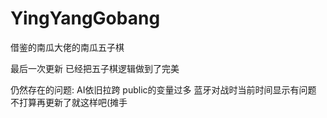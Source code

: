 # YingYangGobang
借鉴的南瓜大佬的南瓜五子棋

最后一次更新
已经把五子棋逻辑做到了完美

仍然存在的问题:
AI依旧拉跨
public的变量过多
蓝牙对战时当前时间显示有问题
不打算再更新了就这样吧(摊手
